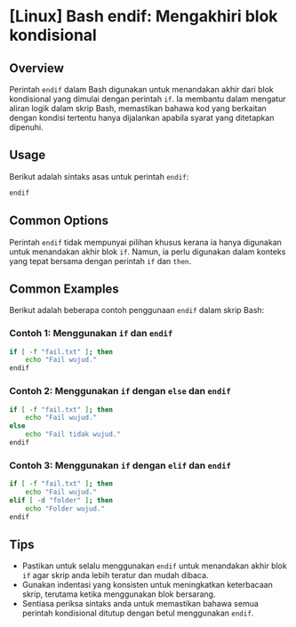 # [Linux] Bash endif: Mengakhiri blok kondisional

## Overview
Perintah `endif` dalam Bash digunakan untuk menandakan akhir dari blok kondisional yang dimulai dengan perintah `if`. Ia membantu dalam mengatur aliran logik dalam skrip Bash, memastikan bahawa kod yang berkaitan dengan kondisi tertentu hanya dijalankan apabila syarat yang ditetapkan dipenuhi.

## Usage
Berikut adalah sintaks asas untuk perintah `endif`:

```bash
endif
```

## Common Options
Perintah `endif` tidak mempunyai pilihan khusus kerana ia hanya digunakan untuk menandakan akhir blok `if`. Namun, ia perlu digunakan dalam konteks yang tepat bersama dengan perintah `if` dan `then`.

## Common Examples
Berikut adalah beberapa contoh penggunaan `endif` dalam skrip Bash:

### Contoh 1: Menggunakan `if` dan `endif`
```bash
if [ -f "fail.txt" ]; then
    echo "Fail wujud."
endif
```

### Contoh 2: Menggunakan `if` dengan `else` dan `endif`
```bash
if [ -f "fail.txt" ]; then
    echo "Fail wujud."
else
    echo "Fail tidak wujud."
endif
```

### Contoh 3: Menggunakan `if` dengan `elif` dan `endif`
```bash
if [ -f "fail.txt" ]; then
    echo "Fail wujud."
elif [ -d "folder" ]; then
    echo "Folder wujud."
endif
```

## Tips
- Pastikan untuk selalu menggunakan `endif` untuk menandakan akhir blok `if` agar skrip anda lebih teratur dan mudah dibaca.
- Gunakan indentasi yang konsisten untuk meningkatkan keterbacaan skrip, terutama ketika menggunakan blok bersarang.
- Sentiasa periksa sintaks anda untuk memastikan bahawa semua perintah kondisional ditutup dengan betul menggunakan `endif`.